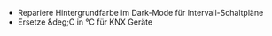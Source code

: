 * Repariere Hintergrundfarbe im Dark-Mode für Intervall-Schaltpläne
* Ersetze &amp;deg;C in °C für KNX Geräte